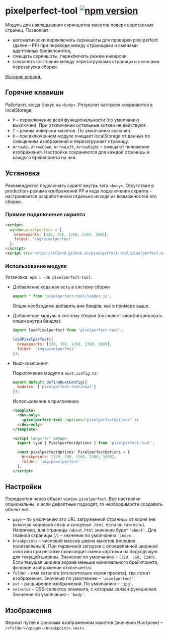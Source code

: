 # pixelperfect-tool [![npm version](https://img.shields.io/npm/v/pixelperfect-tool.svg)](https://www.npmjs.com/package/pixelperfect-tool)

Модуль для накладывания скриншотов макетов поверх верстаемых страниц.
Позволяет:

- автоматически переключать скриншоты для проверки pixelperfect (далее – PP) при переходе между страницами и сменами адаптивных брейкпоинтов,
- смещать скриншоты, переключать режим инверсии,
- сохранять состояние между перезагрузками страницы и сеансами перезапуска сборки.

[История версий.](https://github.com/efiand/pixelperfect/blob/main/CHANGELOG.md#pixelperfect-changelog)

## Горячие клавиши

Работают, когда фокус на `<body>`. Результат настроек сохраняется в localStorage.

- `P` – переключение всей функциональности (по умолчанию выключен). При отключении остальные хоткеи не действуют.
- `I` – режим инверсии макетов. По умолчанию включен.
- `R` – при включенном модуле очищает localStorage от данных по смещениям изображений и перезагружает страницу.
- `ArrowUp`, `ArrowDown`, `ArrowLeft`, `ArrowRight` – смещают положение изображения. Настройки сохраняются для каждой страницы и каждого брейкпоинта на ней.

## Установка

Рекомендуется подключать скрипт внутрь тега `<body>`.
Отсутствие в production-режиме изображений PP и кода подключения скрипта – настраивается разработчиком отдельно исходя из возможностей его сборки.

### Прямое подключение скрипта

```html
<script>
  window.pixelperfect = {
    breakpoints: [320, 768, 1260, 1380, 1600],
    folder: 'img/pixelperfect'
  };
</script>
<script src="https://efiand.github.io/pixelperfect-tool/pixelperfect.min.js"></script>
```

### Использование модуля

Установка: `npm i -DE pixelperfect-tool`.

- Добавление кода как есть в систему сборки

  ```js
  export * from 'pixelperfect-tool/loader.js';
  ```

  Опции необходимо добавить вне бандла, как в примере выше.

- Добавление модуля в систему сборки (позволяет сконфигурировать опции внутри бандла):

  ```js
  import loadPixelperfect from 'pixelperfect-tool';

  loadPixelperfect({
    breakpoints: [320, 768, 1260, 1380, 1600],
    folder: 'img/pixelperfect'
  });
  ```

- Nuxt-компонент.

  Подключение модуля в `nuxt.config.ts`:

  ```js
  export default defineNuxtConfig({
    modules: ['pixelperfect-tool/nuxt']
  });
  ```

  Использование в приложении:

  ```html
  <template>
    <dev-only>
      <pixelperfect-tool :options="pixelperfectOptions" />
    </dev-only>
  </template>

  <script lang="ts" setup>
    import type { PixelperfectOptions } from 'pixelperfect-tool';

    const pixelperfectOptions: PixelperfectOptions = {
      breakpoints: [320, 768, 1260, 1380, 1600],
      folder: 'img/pixelperfect'
    };
  </script>
  ```

## Настройки

Передаются через объект `window.pixelperfect`. Все настройки опциональны, и если дефолтные подходят, то необходимости создавать объект нет.

- `page` – по умолчанию это URL загруженной страницы от корня (не включая корневой слэш и концевой `.html`, если он там есть). Например, для страницы `/about.html` значение будет `'about'`. Для главной страницы (`/`) – значение по умолчанию `'index'`.
- `breakpoints` – числовой массив ширин макетов (порядок произвольный). При первичной загрузке с определенной шириной окна или при ресайзе происходит смена картинки на подходящую для текущей ширины. Значение по умолчанию – `[320, 768, 1240]`. Если текущая ширина экрана меньше минимального брейкпоинта, фоновое изображение отключается.
- `folder` – имя каталога (относительно корня проекта), где лежат изображения. Значение по умолчанию – `'pixelperfect'`.
- `ext` – расширение изображений. По умолчанию – `'jpg'`.
- `selector` – CSS-селектор элемента, с которым связан функционал. Значение по умолчанию – `'body'`.

## Изображения

Формат путей к фоновым изображениям макетов (значения Настроек) – `/<folder>/<page>-<breakpoint>.<ext>`.
